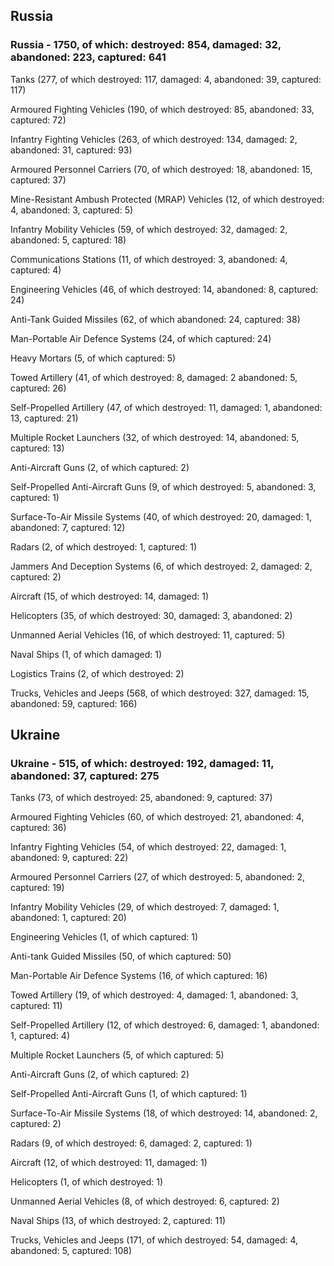
 
 ## Russia
 
 ### Russia - 1750, of which: destroyed: 854, damaged: 32, abandoned: 223, captured: 641

 

 

 Tanks (277, of which destroyed: 117, damaged: 4, abandoned: 39, captured: 117)

 Armoured Fighting Vehicles (190, of which destroyed: 85, abandoned: 33, captured: 72)

 Infantry Fighting Vehicles (263, of which destroyed: 134, damaged: 2, abandoned: 31, captured: 93)

 Armoured Personnel Carriers (70, of which destroyed: 18, abandoned: 15, captured: 37)

 Mine-Resistant Ambush Protected (MRAP) Vehicles (12, of which destroyed: 4, abandoned: 3, captured: 5)

 Infantry Mobility Vehicles (59, of which destroyed: 32, damaged: 2, abandoned: 5, captured: 18)

 Communications Stations (11, of which destroyed: 3, abandoned: 4, captured: 4)

 Engineering Vehicles (46, of which destroyed: 14, abandoned: 8, captured: 24)

 Anti-Tank Guided Missiles (62, of which abandoned: 24, captured: 38)

 Man-Portable Air Defence Systems (24, of which captured: 24)

 Heavy Mortars (5, of which captured: 5)

 Towed Artillery (41, of which destroyed: 8, damaged: 2 abandoned: 5, captured: 26)

 Self-Propelled Artillery (47, of which destroyed: 11, damaged: 1, abandoned: 13, captured: 21)

 Multiple Rocket Launchers (32, of which destroyed: 14, abandoned: 5, captured: 13)

 Anti-Aircraft Guns (2, of which captured: 2)

 Self-Propelled Anti-Aircraft Guns (9, of which destroyed: 5, abandoned: 3, captured: 1)

 Surface-To-Air Missile Systems (40, of which destroyed: 20, damaged: 1, abandoned: 7, captured: 12)

 Radars (2, of which destroyed: 1, captured: 1)

 Jammers And Deception Systems (6, of which destroyed: 2, damaged: 2, captured: 2)

 Aircraft (15, of which destroyed: 14, damaged: 1)

 Helicopters (35, of which destroyed: 30, damaged: 3, abandoned: 2)

 Unmanned Aerial Vehicles (16, of which destroyed: 11, captured: 5)

 Naval Ships (1, of which damaged: 1)

 Logistics Trains (2, of which destroyed: 2)

 Trucks, Vehicles and Jeeps (568, of which destroyed: 327, damaged: 15, abandoned: 59, captured: 166)

 
 
 ## Ukraine
 
 ### Ukraine - 515, of which: destroyed: 192, damaged: 11, abandoned: 37, captured: 275

 

 

 Tanks (73, of which destroyed: 25, abandoned: 9, captured: 37)

 Armoured Fighting Vehicles (60, of which destroyed: 21, abandoned: 4, captured: 36)

 Infantry Fighting Vehicles (54, of which destroyed: 22, damaged: 1, abandoned: 9, captured: 22)

 Armoured Personnel Carriers (27, of which destroyed: 5, abandoned: 2, captured: 19)

 Infantry Mobility Vehicles (29, of which destroyed: 7, damaged: 1, abandoned: 1, captured: 20)

 Engineering Vehicles (1, of which captured: 1)

 Anti-tank Guided Missiles (50, of which captured: 50)

 Man-Portable Air Defence Systems (16, of which captured: 16)

 Towed Artillery (19, of which destroyed: 4, damaged: 1, abandoned: 3, captured: 11)

 Self-Propelled Artillery (12, of which destroyed: 6, damaged: 1, abandoned: 1, captured: 4)

 Multiple Rocket Launchers (5, of which captured: 5)

 Anti-Aircraft Guns (2, of which captured: 2)

 Self-Propelled Anti-Aircraft Guns (1, of which captured: 1)

 Surface-To-Air Missile Systems (18, of which destroyed: 14, abandoned: 2, captured: 2)

 

 

 Radars (9, of which destroyed: 6, damaged: 2, captured: 1)

 Aircraft (12, of which destroyed: 11, damaged: 1)

 Helicopters (1, of which destroyed: 1)

 Unmanned Aerial Vehicles (8, of which destroyed: 6, captured: 2)

 Naval Ships (13, of which destroyed: 2, captured: 11)

 Trucks, Vehicles and Jeeps (171, of which destroyed: 54, damaged: 4, abandoned: 5, captured: 108)

